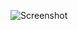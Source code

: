 ![Screenshot](https://raw.githubusercontent.com/Cryakl/Ultimate-RAT-Collection/refs/heads/main/Freak/Freak%20v1.01/Screenshot.png)
